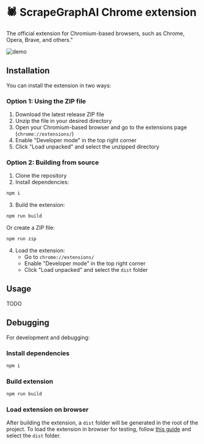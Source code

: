 # 🕷️ ScrapeGraphAI Chrome extension

The official extension for Chromium-based browsers, such as Chrome, Opera, Brave, and others."

![demo](assets/demo.gif)

## Installation

You can install the extension in two ways:

### Option 1: Using the ZIP file

1. Download the latest release ZIP file
2. Unzip the file in your desired directory
3. Open your Chromium-based browser and go to the extensions page (`chrome://extensions/`)
4. Enable "Developer mode" in the top right corner
5. Click "Load unpacked" and select the unzipped directory

### Option 2: Building from source

1. Clone the repository
2. Install dependencies:
```bash
npm i
```
3. Build the extension:
```bash
npm run build
```
   Or create a ZIP file:
```bash
npm run zip
```
4. Load the extension:
   - Go to `chrome://extensions/`
   - Enable "Developer mode" in the top right corner
   - Click "Load unpacked" and select the `dist` folder

## Usage

TODO

## Debugging

For development and debugging:

### Install dependencies

```bash
npm i
```

### Build extension

```bash
npm run build
```

### Load extension on browser

After building the extension, a `dist` folder will be generated in the root of the project. To load the extension in browser for testing, follow [this guide](https://developer.chrome.com/docs/extensions/get-started/tutorial/hello-world#load-unpacked) and select the `dist` folder.
